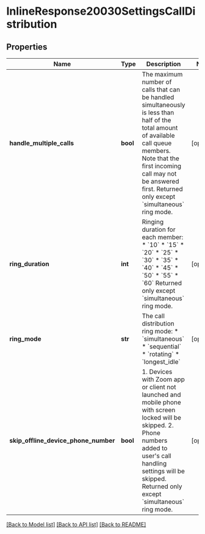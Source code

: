 # InlineResponse20030SettingsCallDistribution

## Properties
Name | Type | Description | Notes
------------ | ------------- | ------------- | -------------
**handle_multiple_calls** | **bool** | The maximum number of calls that can be handled simultaneously is less than half of the total amount of available call queue members. Note that the first incoming call may not be answered first.  Returned only except &#x60;simultaneous&#x60; ring mode. | [optional] 
**ring_duration** | **int** | Ringing duration for each member: * &#x60;10&#x60;  * &#x60;15&#x60;  * &#x60;20&#x60;  * &#x60;25&#x60;  * &#x60;30&#x60;  * &#x60;35&#x60;  * &#x60;40&#x60;  * &#x60;45&#x60;  * &#x60;50&#x60;  * &#x60;55&#x60;  * &#x60;60&#x60;   Returned only except &#x60;simultaneous&#x60; ring mode. | [optional] 
**ring_mode** | **str** | The call distribution ring mode:  * &#x60;simultaneous&#x60;  * &#x60;sequential&#x60;  * &#x60;rotating&#x60;  * &#x60;longest_idle&#x60; | [optional] 
**skip_offline_device_phone_number** | **bool** | 1. Devices with Zoom app or client not launched and mobile phone with screen locked will be skipped.   2. Phone numbers added to user&#x27;s call handling settings will be skipped.  Returned only except &#x60;simultaneous&#x60; ring mode. | [optional] 

[[Back to Model list]](../README.md#documentation-for-models) [[Back to API list]](../README.md#documentation-for-api-endpoints) [[Back to README]](../README.md)

